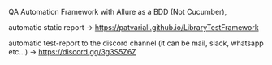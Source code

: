 QA Automation Framework with Allure as a BDD (Not Cucumber), 

automatic static report -> https://patvariali.github.io/LibraryTestFramework

automatic test-report to the discord channel (it can be mail, slack, whatsapp etc...) -> https://discord.gg/3g3S5Z6Z

